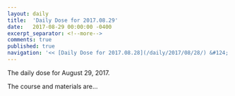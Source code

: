 ```yaml
---
layout: daily
title:  'Daily Dose for 2017.08.29'
date:   2017-08-29 00:00:00 -0400
excerpt_separator: <!--more-->
comments: true
published: true
navigation: '<< [Daily Dose for 2017.08.28](/daily/2017/08/28/) &#124; [Aug 2017](/daily/2017/08/) &#124; [2017](/daily/2017/) &#124; [Daily Dose for 2017.08.30](/daily/2017/08/30/) >>'
---
```

The daily dose for August 29, 2017.

<!--more-->

The course and materials are...
